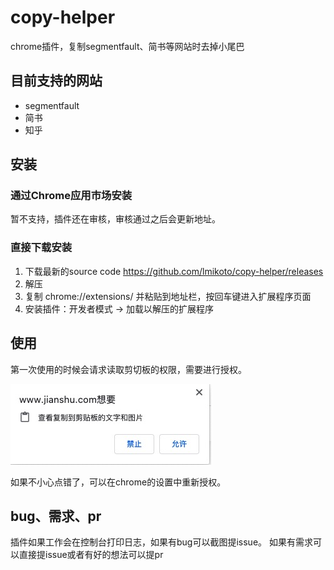 # copy-helper

chrome插件，复制segmentfault、简书等网站时去掉小尾巴

## 目前支持的网站
- segmentfault
- 简书
- 知乎

## 安装
### 通过Chrome应用市场安装
暂不支持，插件还在审核，审核通过之后会更新地址。

### 直接下载安装
1. 下载最新的source code https://github.com/lmikoto/copy-helper/releases
2. 解压
3. 复制 chrome://extensions/ 并粘贴到地址栏，按回车键进入扩展程序页面
4. 安装插件：开发者模式 -> 加载以解压的扩展程序

## 使用
第一次使用的时候会请求读取剪切板的权限，需要进行授权。  

![allow](./allow.jpg)

如果不小心点错了，可以在chrome的设置中重新授权。
## bug、需求、pr
插件如果工作会在控制台打印日志，如果有bug可以截图提issue。
如果有需求可以直接提issue或者有好的想法可以提pr